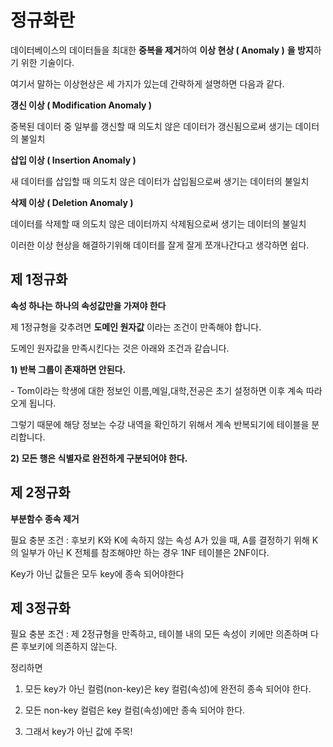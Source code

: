 # 정규화란

데이터베이스의 데이터들을 최대한 **중복을 제거**하여 **이상 현상 ( Anomaly )** **을 방지**하기 위한 기술이다.



여기서 말하는 이상현상은 세 가지가 있는데 간략하게 설명하면 다음과 같다.





**갱신 이상 ( Modification Anomaly )**

중복된 데이터 중 일부를 갱신할 때 의도치 않은 데이터가 갱신됨으로써 생기는 데이터의 불일치



**삽입 이상 ( Insertion Anomaly )**

새 데이터를 삽입할 때 의도치 않은 데이터가 삽입됨으로써 생기는 데이터의 불일치



**삭제 이상 ( Deletion Anomaly )**

데이터를 삭제할 때 의도치 않은 데이터까지 삭제됨으로써 생기는 데이터의 불일치





이러한 이상 현상을 해결하기위해 데이터를 잘게 잘게 쪼개나간다고 생각하면 쉽다.



## 제 1정규화

**속성 하나는 하나의 속성값만을 가져야 한다**

제 1정규형을 갖추려면 **도메인 원자값** 이라는 조건이 만족해야 합니다.

도메인 원자값을 만족시킨다는 것은 아래와 조건과 같습니다.



**1) 반복 그룹이 존재하면 안된다.**

\- Tom이라는 학생에 대한 정보인 이름,메일,대학,전공은 초기 설정하면 이후 계속 따라오게 됩니다.

그렇기 때문에 해당 정보는 수강 내역을 확인하기 위해서 계속 반복되기에 테이블을 분리합니다.

**2) 모든 행은 식별자로 완전하게 구분되어야 한다.**



## 제 2정규화

**부분함수 종속 제거**

필요 충분 조건 : 후보키 K와 K에 속하지 않는 속성 A가 있을 때, A를 결정하기 위해 K의 일부가 아닌 K 전체를 참조해야만 하는 경우 1NF 테이블은 2NF이다.

Key가 아닌 값들은 모두 key에 종속 되어야한다



## 제 3정규화

필요 충분 조건 : 제 2정규형을 만족하고, 테이블 내의 모든 속성이 키에만 의존하며 다른 후보키에 의존하지 않는다.

정리하면

1) 모든 key가 아닌 컬럼(non-key)은 key 컬럼(속성)에 완전히 종속 되어야 한다.

2) 모든 non-key 컬럼은 key 컬럼(속성)에만 종속 되어야 한다.

3) 그래서 key가 아닌 값에 주목!



